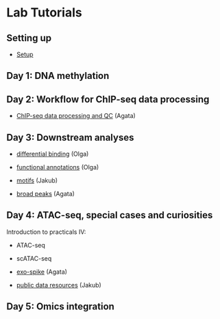 # Lab Tutorials


## Setting up

* [Setup](tutorials/lab-setup.md)



## Day 1: DNA methylation


## Day 2: Workflow for ChIP-seq data processing

* [ChIP-seq data processing and QC](tutorials/lab-chipseq-processing.md) (Agata)


## Day 3: Downstream analyses




* [differential binding](tutorials/) (Olga)

* [functional annotations](tutorials/) (Olga)

* [motifs](tutorials/) (Jakub)
    
* [broad peaks](tutorials/) (Agata)



## Day 4: ATAC-seq, special cases and curiosities

Introduction to practicals IV:

* ATAC-seq

* scATAC-seq

* [exo-spike](tutorials/) (Agata)
   
* [public data resources](tutorials/) (Jakub)



## Day 5: Omics integration





<!--
How to link:

Let's link a lecture [here](lectures/Meyer_Liu_bias_nihms680120.pdf)

Let's link a tutorial [here](tutorials/day2/lab-chipseq-proc/chipseq-proc.md)
 -->

